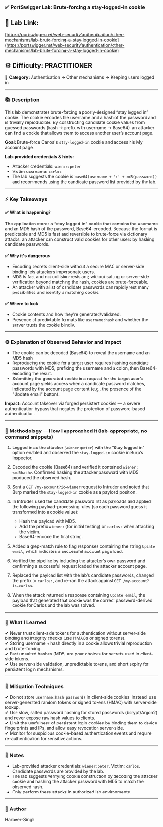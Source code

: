 ### ✅ **PortSwigger Lab: Brute-forcing a stay-logged-in cookie**

## 🔗 **Lab Link:**

[https://portswigger.net/web-security/authentication/other-mechanisms/lab-brute-forcing-a-stay-logged-in-cookie](https://portswigger.net/web-security/authentication/other-mechanisms/lab-brute-forcing-a-stay-logged-in-cookie)

## ⚙️ **Difficulty:** PRACTITIONER

📂 **Category:** Authentication → Other mechanisms → Keeping users logged in

---

### 📚 **Description**

This lab demonstrates brute-forcing a poorly-designed “stay logged in” cookie. The cookie encodes the username and a hash of the password and is trivially reproducible. By constructing candidate cookie values from guessed passwords (hash → prefix with username → Base64), an attacker can find a cookie that allows them to access another user’s account page.

**Goal:** Brute-force Carlos's `stay-logged-in` cookie and access his My account page.

**Lab-provided credentials & hints:**

* Attacker credentials: `wiener:peter`
* Victim username: `carlos`
* The lab suggests the cookie is `base64(username + ':' + md5(password))` and recommends using the candidate password list provided by the lab.

---

### ⚡ **Key Takeaways**

#### ✅ What is happening?

The application stores a “stay-logged-in” cookie that contains the username and an MD5 hash of the password, Base64-encoded. Because the format is predictable and MD5 is fast and reversible to brute-force via dictionary attacks, an attacker can construct valid cookies for other users by hashing candidate passwords.

#### ✅ Why it's dangerous

* Encoding secrets client-side without a secure MAC or server-side binding lets attackers impersonate users.
* MD5 is fast and not collision-resistant; without salting or server-side verification beyond matching the hash, cookies are brute-forceable.
* An attacker with a list of candidate passwords can rapidly test many possibilities and identify a matching cookie.

#### ✅ Where to look

* Cookie contents and how they’re generated/validated.
* Presence of predictable formats like `username:hash` and whether the server trusts the cookie blindly.

---

### ⚙️ **Explanation of Observed Behavior and Impact**

* The cookie can be decoded (Base64) to reveal the username and an MD5 hash.
* Reproducing the cookie for a target user requires hashing candidate passwords with MD5, prefixing the username and a colon, then Base64-encoding the result.
* Submitting the generated cookie in a request for the target user’s account page yields access when a candidate password matches, indicated by the account page content (e.g., the presence of the "Update email" button).

**Impact:** Account takeover via forged persistent cookies — a severe authentication bypass that negates the protection of password-based authentication.

---

### 🧪 Methodology — How I approached it (lab-appropriate, no command snippets)

1. Logged in as the attacker (`wiener:peter`) with the "Stay logged in" option enabled and observed the `stay-logged-in` cookie in Burp’s Inspector.
2. Decoded the cookie (Base64) and verified it contained `wiener:<md5hash>`. Confirmed hashing the attacker password with MD5 produced the observed hash.
3. Sent a `GET /my-account?id=wiener` request to Intruder and noted that Burp marked the `stay-logged-in` cookie as a payload position.
4. In Intruder, used the candidate password list as payloads and applied the following payload-processing rules (so each password guess is transformed into a cookie value):

   * Hash the payload with MD5.
   * Add the prefix `wiener:` (for initial testing) or `carlos:` when attacking the victim.
   * Base64-encode the final string.
5. Added a grep-match rule to flag responses containing the string `Update email`, which indicates a successful account page load.
6. Verified the pipeline by including the attacker’s own password and confirming a successful request loaded the attacker account page.
7. Replaced the payload list with the lab’s candidate passwords, changed the prefix to `carlos:`, and re-ran the attack against `GET /my-account?id=carlos`.
8. When the attack returned a response containing `Update email`, the payload that generated that cookie was the correct password-derived cookie for Carlos and the lab was solved.

---

### 📝 What I Learned

✔ Never trust client-side tokens for authentication without server-side binding and integrity checks (use HMACs or signed tokens).                       
✔ Storing username + hash directly in a cookie allows trivial reproduction and brute-forcing.                      
✔ Fast unsalted hashes (MD5) are poor choices for secrets used in client-side tokens.                
✔ Use server-side validation, unpredictable tokens, and short expiry for persistent login mechanisms.             

---

### 🔐 Mitigation Techniques

✔ Do not store `username:hash(password)` in client-side cookies. Instead, use server-generated random tokens or signed tokens (HMAC) with server-side lookup.                
✔ Use slow, salted password hashing for stored passwords (bcrypt/Argon2) and never expose raw hash values to clients.                         
✔ Limit the usefulness of persistent login cookies by binding them to device fingerprints and IPs, and allow easy revocation server-side.                          
✔ Monitor for suspicious cookie-based authentication events and require re-authentication for sensitive actions.                        
                  
---

### 🧾 Notes

* Lab-provided attacker credentials: `wiener:peter`. Victim: `carlos`. Candidate passwords are provided by the lab.
* The lab suggests verifying cookie construction by decoding the attacker cookie and hashing the attacker password with MD5 to match the observed hash.
* Only perform these attacks in authorized lab environments.

---

### 👤 Author

Harbeer-Singh
